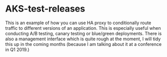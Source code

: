 # AKS-test-releases
This is an example of how you can use HA proxy to conditionally route traffic to different versions of an application. This is especially useful when conducting A/B testing, canary testing or blue/green deployments. There is also a management interface which is quite rough at the moment, I will tidy this up in the coming months (because I am talking about it at a conference in Q1 2019.)

